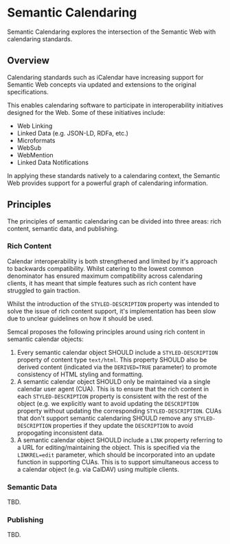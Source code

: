 # Semantic Calendaring

Semantic Calendaring explores the intersection of the Semantic Web with calendaring standards.

## Overview

Calendaring standards such as iCalendar have increasing support for Semantic Web concepts via updated and extensions to
the original specifications.

This enables calendaring software to participate in interoperability initiatives designed
for the Web. Some of these initiatives include:

* Web Linking
* Linked Data (e.g. JSON-LD, RDFa, etc.)
* Microformats
* WebSub
* WebMention
* Linked Data Notifications

In applying these standards natively to a calendaring context, the Semantic Web provides support for a powerful graph
of calendaring information.

## Principles

The principles of semantic calendaring can be divided into three areas: rich content, semantic data, and publishing.

### Rich Content

Calendar interoperability is both strengthened and limited by it's approach to backwards compatibility. Whilst catering to the
lowest common denominator has ensured maximum compatibility across calendaring clients, it has meant that simple features
such as rich content have struggled to gain traction.

Whilst the introduction of the `STYLED-DESCRIPTION` property was intended to solve the issue of rich content support, it's
implementation has been slow due to unclear guidelines on how it should be used.

Semcal proposes the following principles around using rich content in semantic calendar objects:

1. Every semantic calendar object SHOULD include a `STYLED-DESCRIPTION` property of content type `text/html`. This property SHOULD also
   be derived content (indicated via the `DERIVED=TRUE` parameter) to promote consistency of HTML styling and formatting.
2. A semantic calendar object SHOULD only be maintained via a single calendar user agent (CUA). This is to ensure that the rich content
   in each `STYLED-DESCRIPTION` property is consistent with the rest of the object (e.g. we explicitly want to avoid updating the
   `DESCRIPTION` property without updating the corresponding `STYLED-DESCRIPTION`. CUAs that don't support semantic calendaring SHOULD
   remove any `STYLED-DESCRIPTION` properties if they update the `DESCRIPTION` to avoid propogating inconsistent data.
3. A semantic calendar object SHOULD include a `LINK` property referring to a URL for editing/maintaining the object. This is specified
   via the `LINKREL=edit` parameter, which should be incorporated into an update function in supporting CUAs. This is to support simultaneous
   access to a calendar object (e.g. via CalDAV) using multiple clients.

### Semantic Data

TBD.

### Publishing

TBD.
